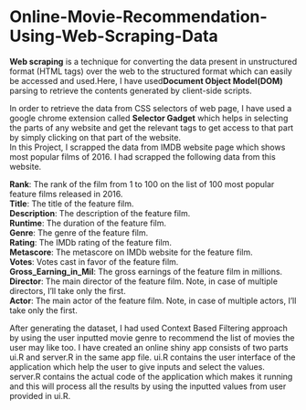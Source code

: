 # Online-Movie-Recommendation-Using-Web-Scraping-Data

**Web scraping** is a technique for converting the data present in unstructured format (HTML tags) over the web to the structured format which can easily be accessed and used.Here, I have used**Document Object Model(DOM)** parsing to retrieve the contents generated by client-side scripts.   
  
In order to retrieve the data from CSS selectors of web page, I have used a google chrome extension called **Selector Gadget** which helps in selecting the parts of any website and get the relevant tags to get access to that part by simply clicking on that part of the website.  
In this Project, I scrapped the data from IMDB website page which shows most popular films of 2016. I had scrapped the following data from this website.    
    
**Rank**: The rank of the film from 1 to 100 on the list of 100 most popular feature films released in 2016.   
**Title**: The title of the feature film.  
**Description**: The description of the feature film.  
**Runtime**: The duration of the feature film.  
**Genre**: The genre of the feature film.     
**Rating**: The IMDb rating of the feature film.  
**Metascore**: The metascore on IMDb website for the feature film.   
**Votes**: Votes cast in favor of the feature film.  
**Gross_Earning_in_Mil**: The gross earnings of the feature film in millions.  
**Director**: The main director of the feature film. Note, in case of multiple directors, I’ll take only the first.  
**Actor**: The main actor of the feature film. Note, in case of multiple actors, I’ll take only the first.     

After generating the dataset, I had used Context Based Filtering approach by using the user inputted movie genre to recommend the list of movies the user may like too. I have created an online shiny app consists of two parts ui.R and server.R in the same app file. ui.R contains the user interface of the application which help the user to give inputs and select the values. server.R contains the actual code of the application which makes it running and this will process all the results by using the inputted values from user provided in ui.R.

